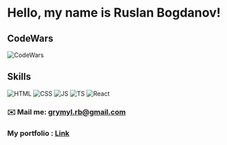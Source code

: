 # Hello, my name is Ruslan Bogdanov!

## CodeWars

![CodeWars](https://www.codewars.com/users/rsschool_fc0938230b14143b/badges/micro)

## Skills

![HTML](https://img.shields.io/badge/-HTML-black?style=for-the-badge&logo=HTML5&logoColor=#dd472a)
![CSS](https://img.shields.io/badge/-CSS-black?style=for-the-badge&logo=CSS3&logoColor=blue)
![JS](https://img.shields.io/badge/-JavaScript-black?style=for-the-badge&logo=JavaScript&logoColor=yellow)
![TS](https://img.shields.io/badge/-TypeScript-black?style=for-the-badge&logo=TypeScript&logoColor=blue)
![React](https://img.shields.io/badge/-React-black?style=for-the-badge&logo=React&logoColor=cyan)

<!-- ## 💼 Portfolio in developing  -->
<!-- ## 📋 CV in developing -->

### ✉️ Mail me: grymyl.rb@gmail.com

### My portfolio : [Link](https://xxxmez.netlify.app/)

<!--
**XXXmez/XXXmez** is a ✨ _special_ ✨ repository because its `README.md` (this file) appears on your GitHub profile.

Here are some ideas to get you started:

- 🔭 I’m currently working on ...
- 🌱 I’m currently learning ...
- 👯 I’m looking to collaborate on ...
- 🤔 I’m looking for help with ...
- 💬 Ask me about ...
- 📫 How to reach me: ...
- 😄 Pronouns: ...
- ⚡ Fun fact: ...
-->
